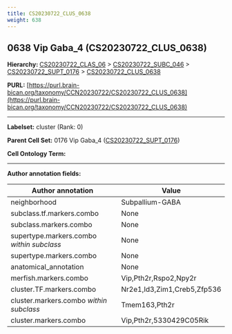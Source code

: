 ```yaml
---
title: CS20230722_CLUS_0638
weight: 638
---
```

## 0638 Vip Gaba_4 (CS20230722_CLUS_0638)
<b>Hierarchy: </b>
[CS20230722_CLAS_06](../CS20230722_CLAS_06) >
[CS20230722_SUBC_046](../CS20230722_SUBC_046) >
[CS20230722_SUPT_0176](../CS20230722_SUPT_0176) >
[CS20230722_CLUS_0638](../CS20230722_CLUS_0638)

**PURL:** [https://purl.brain-bican.org/taxonomy/CCN20230722/CS20230722_CLUS_0638](https://purl.brain-bican.org/taxonomy/CCN20230722/CS20230722_CLUS_0638)

---


**Labelset:** cluster (Rank: 0)

**Parent Cell Set:** 0176 Vip Gaba_4 ([CS20230722_SUPT_0176](../CS20230722_SUPT_0176))



**Cell Ontology Term:** 

[MARKER GENES.]: #


---

[TRANSFERRED ANNOTATIONS.]: #


[AUTHOR ANNOTATION FIELDS.]: #


**Author annotation fields:**

| Author annotation | Value |
|-------------------|-------|
|neighborhood|Subpallium-GABA|
|subclass.tf.markers.combo|None|
|subclass.markers.combo|None|
|supertype.markers.combo _within subclass_|None|
|supertype.markers.combo|None|
|anatomical_annotation|None|
|merfish.markers.combo|Vip,Pth2r,Rspo2,Npy2r|
|cluster.TF.markers.combo|Nr2e1,Id3,Zim1,Creb5,Zfp536|
|cluster.markers.combo _within subclass_|Tmem163,Pth2r|
|cluster.markers.combo|Vip,Pth2r,5330429C05Rik|
